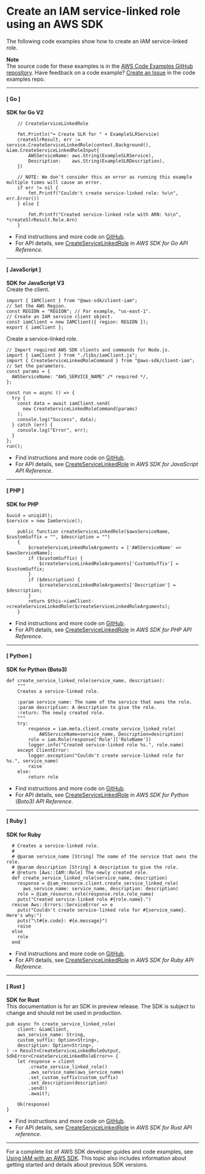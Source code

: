 # Create an IAM service\-linked role using an AWS SDK<a name="example_iam_CreateServiceLinkedRole_section"></a>

The following code examples show how to create an IAM service\-linked role\.

**Note**  
The source code for these examples is in the [AWS Code Examples GitHub repository](https://github.com/awsdocs/aws-doc-sdk-examples)\. Have feedback on a code example? [Create an Issue](https://github.com/awsdocs/aws-doc-sdk-examples/issues/new/choose) in the code examples repo\. 

------
#### [ Go ]

**SDK for Go V2**  
  

```
	// CreateServiceLinkedRole

	fmt.Println("➡️ Create SLR for " + ExampleSLRService)
	createSlrResult, err := service.CreateServiceLinkedRole(context.Background(), &iam.CreateServiceLinkedRoleInput{
		AWSServiceName: aws.String(ExampleSLRService),
		Description:    aws.String(ExampleSLRDescription),
	})

	// NOTE: We don't consider this an error as running this example multiple times will cause an error.
	if err != nil {
		fmt.Printf("Couldn't create service-linked role: %v\n", err.Error())
	} else {

		fmt.Printf("Created service-linked role with ARN: %s\n", *createSlrResult.Role.Arn)
	}
```
+  Find instructions and more code on [GitHub](https://github.com/awsdocs/aws-doc-sdk-examples/tree/main/gov2/iam#code-examples)\. 
+  For API details, see [CreateServiceLinkedRole](https://pkg.go.dev/github.com/aws/aws-sdk-go-v2/service/iam#Client.CreateServiceLinkedRole) in *AWS SDK for Go API Reference*\. 

------
#### [ JavaScript ]

**SDK for JavaScript V3**  
Create the client\.  

```
import { IAMClient } from "@aws-sdk/client-iam";
// Set the AWS Region.
const REGION = "REGION"; // For example, "us-east-1".
// Create an IAM service client object.
const iamClient = new IAMClient({ region: REGION });
export { iamClient };
```
Create a service\-linked role\.  

```
// Import required AWS SDK clients and commands for Node.js.
import { iamClient } from "./libs/iamClient.js";
import { CreateServiceLinkedRoleCommand } from "@aws-sdk/client-iam";
// Set the parameters.
const params = {
  AWSServiceName: "AWS_SERVICE_NAME" /* required */,
};

const run = async () => {
  try {
    const data = await iamClient.send(
      new CreateServiceLinkedRoleCommand(params)
    );
    console.log("Success", data);
  } catch (err) {
    console.log("Error", err);
  }
};
run();
```
+  Find instructions and more code on [GitHub](https://github.com/awsdocs/aws-doc-sdk-examples/tree/main/javascriptv3/example_code/iam#code-examples)\. 
+  For API details, see [CreateServiceLinkedRole](https://docs.aws.amazon.com/AWSJavaScriptSDK/v3/latest/clients/client-iam/classes/createservicelinkedrolecommand.html) in *AWS SDK for JavaScript API Reference*\. 

------
#### [ PHP ]

**SDK for PHP**  
  

```
$uuid = uniqid();
$service = new IamService();

    public function createServiceLinkedRole($awsServiceName, $customSuffix = "", $description = "")
    {
        $createServiceLinkedRoleArguments = ['AWSServiceName' => $awsServiceName];
        if ($customSuffix) {
            $createServiceLinkedRoleArguments['CustomSuffix'] = $customSuffix;
        }
        if ($description) {
            $createServiceLinkedRoleArguments['Description'] = $description;
        }
        return $this->iamClient->createServiceLinkedRole($createServiceLinkedRoleArguments);
    }
```
+  Find instructions and more code on [GitHub](https://github.com/awsdocs/aws-doc-sdk-examples/tree/main/php/example_code/iam/iam_basics#code-examples)\. 
+  For API details, see [CreateServiceLinkedRole](https://docs.aws.amazon.com/goto/SdkForPHPV3/iam-2010-05-08/CreateServiceLinkedRole) in *AWS SDK for PHP API Reference*\. 

------
#### [ Python ]

**SDK for Python \(Boto3\)**  
  

```
def create_service_linked_role(service_name, description):
    """
    Creates a service-linked role.

    :param service_name: The name of the service that owns the role.
    :param description: A description to give the role.
    :return: The newly created role.
    """
    try:
        response = iam.meta.client.create_service_linked_role(
            AWSServiceName=service_name, Description=description)
        role = iam.Role(response['Role']['RoleName'])
        logger.info("Created service-linked role %s.", role.name)
    except ClientError:
        logger.exception("Couldn't create service-linked role for %s.", service_name)
        raise
    else:
        return role
```
+  Find instructions and more code on [GitHub](https://github.com/awsdocs/aws-doc-sdk-examples/tree/main/python/example_code/iam/iam_basics#code-examples)\. 
+  For API details, see [CreateServiceLinkedRole](https://docs.aws.amazon.com/goto/boto3/iam-2010-05-08/CreateServiceLinkedRole) in *AWS SDK for Python \(Boto3\) API Reference*\. 

------
#### [ Ruby ]

**SDK for Ruby**  
  

```
  # Creates a service-linked role.
  #
  # @param service_name [String] The name of the service that owns the role.
  # @param description [String] A description to give the role.
  # @return [Aws::IAM::Role] The newly created role.
  def create_service_linked_role(service_name, description)
    response = @iam_resource.client.create_service_linked_role(
      aws_service_name: service_name, description: description)
    role = @iam_resource.role(response.role.role_name)
    puts("Created service-linked role #{role.name}.")
  rescue Aws::Errors::ServiceError => e
    puts("Couldn't create service-linked role for #{service_name}. Here's why:")
    puts("\t#{e.code}: #{e.message}")
    raise
  else
    role
  end
```
+  Find instructions and more code on [GitHub](https://github.com/awsdocs/aws-doc-sdk-examples/tree/main/ruby/example_code/iam#code-examples)\. 
+  For API details, see [CreateServiceLinkedRole](https://docs.aws.amazon.com/goto/SdkForRubyV3/iam-2010-05-08/CreateServiceLinkedRole) in *AWS SDK for Ruby API Reference*\. 

------
#### [ Rust ]

**SDK for Rust**  
This documentation is for an SDK in preview release\. The SDK is subject to change and should not be used in production\.
  

```
pub async fn create_service_linked_role(
    client: &iamClient,
    aws_service_name: String,
    custom_suffix: Option<String>,
    description: Option<String>,
) -> Result<CreateServiceLinkedRoleOutput, SdkError<CreateServiceLinkedRoleError>> {
    let response = client
        .create_service_linked_role()
        .aws_service_name(aws_service_name)
        .set_custom_suffix(custom_suffix)
        .set_description(description)
        .send()
        .await?;

    Ok(response)
}
```
+  Find instructions and more code on [GitHub](https://github.com/awsdocs/aws-doc-sdk-examples/tree/main/rust_dev_preview/iam#code-examples)\. 
+  For API details, see [CreateServiceLinkedRole](https://docs.rs/releases/search?query=aws-sdk) in *AWS SDK for Rust API reference*\. 

------

For a complete list of AWS SDK developer guides and code examples, see [Using IAM with an AWS SDK](sdk-general-information-section.md)\. This topic also includes information about getting started and details about previous SDK versions\.